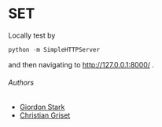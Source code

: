 # SET

Locally test by
```python
python -m SimpleHTTPServer
```

and then navigating to http://127.0.0.1:8000/ .

###### Authors
- [Giordon Stark](https://github.com/kratsg)
- [Christian Griset]()
